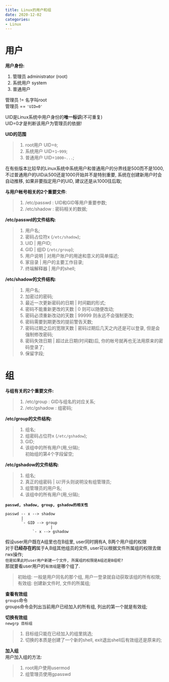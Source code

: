 ```yaml
---
title: Linux的用户和组
date: 2020-12-02
categories:
- Linux
---
```

# 用户
**用户身份:**<br>
1. 管理员 administrator (root)
2. 系统用户 system
3. 普通用户 <br>

管理员 != 名字叫root<br>
管理员 == `'UID=0'`<br>

UID是Linux系统中用户身份的**唯一标识**(不可重复)<br>
UID=0才是判断该用户为管理员的依据!<br>

**UID的范围**<br>
>1. root用户 UID=`0`;<br>
>2. 系统用户 UID=`1~999`;<br>
>3. 普通用户 UID=`1000~...`;<br>

在有些版本比较早的Linux系统中系统用户和普通用户的分界线是500而不是1000, 不过普通用户的UID从500还是1000开始并不是特别重要, 系统在创建新用户时会自动推移, 如果非要指定用户的UID, 建议还是从1000往后取;<br>

**与用户帐号相关的2个重要文件**: <br>

>1. /etc/passwd : UID和GID等用户重要参数;<br>
>2. /etc/shadow : 密码相关的数据;<br>

**/etc/passwd的文件结构:**<br>

>1. 用户名;<br>
>2. 密码占位符x (`/etc/shadow`); <br>
>3. UID \| 用户ID;<br>
>4. GID \| 组ID (`/etc/group`); <br>
>5. 用户说明 \| 对用户账户的用途和意义的简单描述;<br>
>6. 家目录 \| 用户的主要工作目录;<br>
>7. 终端解释器 \| 用户的shell;<br>

**/etc/shadow的文件结构:**<br>

>1. 用户名;<br>
>2. 加密过的密码;<br>
>3. 最近一次更新密码的日期 \| 时间戳的形式;<br>
>4. 密码不能重新更改的天数 \| 0 则可以随便改动;<br>
>5. 密码必须重新改动的天数 \| 99999 则永远不会强制更改;<br>
>6. 密码需要到期更改的提前警告天数;<br>
>7. 密码过期之后的宽限天数 \| 密码过期后几天之内还是可以登录, 但是会强制修改密码;<br>
>8. 密码失效日期 \| 超过此日期(时间戳)后, 你的帐号就再也无法用原来的密码登录了;<br>
>9. 保留字段;<br>

# 组


**与组有关的2个重要文件:**<br>

>1. /etc/group : GID与组名的对应关系;<br>
>2. /etc/gshadow : 组密码;<br>

**/etc/group的文件结构:**<br>

>1. 组名;<br>
>2. 组密码占位符x (`/etc/gshadow`);<br>
>3. GID;
>4. 该组中的所有用户(用,分隔);<br>
>   初始组的第4个字段留空;<br>

**/etc/gshadow的文件结构:**<br>

>1. 组名;<br>
>2. 真正的组密码 \| 以!开头则说明没有组管理员;<br>
>3. 组管理员的用户名;<br>
>4. 该组中的所有用户(用,分隔);<br>

**`passwd, shadow, group, gshadow的相关性`**<br>
```
passwd -- x --> shadow
       |
       `- GID --> group 
                    |
		    `- x --> gshadow
```

假设user用户既在A组里也在B组里, user同时拥有A, B两个用户组的权限<br>
对于**已经存在的**属于A,B组其他组员的文件, user可以根据文件所属组的权限去做rwx操作;<br>
`但是如果此时user用户新建一个文件, 所属组的权限是A组还是B组呢?`<br>
那就要看user用户的`有效组`是哪个组了.<br>

>初始组: 一般是用户同名的那个组, 用户一登录就自动获取该组的所有权限;<br>
>有效组: 创建新文件时, 文件的所属组;<br>

**查看有效组**<br>
`groups`命令<br>
groups命令会列出当前用户已经加入的所有组, 列出的第一个就是有效组;<br>

**切换有效组**<br>
`newgrp 目标组`<br>

>1. 目标组只能在已经加入的组里挑选;<br>
>2. 切换的本质是创建了一个新的shell, exit退出shell后有效组还是原来的;<br>

**加入组**<br>
用户加入组的方法:<br>

>1. root用户使用usermod
>2. 组管理员使用gpasswd








